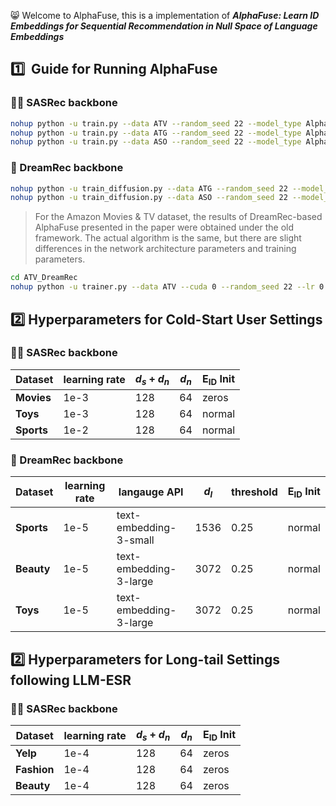 :smile_cat: Welcome to AlphaFuse, this is a implementation of ***AlphaFuse: Learn ID Embeddings for Sequential
Recommendation in Null Space of Language Embeddings***

## :one:  ​ Guide for Running AlphaFuse



### :walking_man: SASRec backbone

```sh
nohup python -u train.py --data ATV --random_seed 22 --model_type AlphaFuse --cuda 0 --language_model_type 3small --ID_embs_init_type zeros --hidden_dim 128 --null_dim 64 --lr 0.001 -loss_type infoNCE --neg_ratio 64  > ./log/ATV_SASRec_AlphaFuse_rs22_dim128null64_infoNCE64_lr3 2>&1 &
nohup python -u train.py --data ATG --random_seed 22 --model_type AlphaFuse --cuda 1 --language_model_type 3large --ID_embs_init_type normal --hidden_dim 128 --null_dim 64 --lr 0.001 -loss_type infoNCE --neg_ratio 64  > ./log/ATG_SASRec_AlphaFuse_rs22_dim128null64_infoNCE64_lr3 2>&1 &
nohup python -u train.py --data ASO --random_seed 22 --model_type AlphaFuse --cuda 2 --language_model_type 3large --ID_embs_init_type normal --hidden_dim 128 --null_dim 64 --lr 0.01 -loss_type infoNCE --neg_ratio 64  > ./log/ASO_SASRec_AlphaFuse_rs22_dim128null64_infoNCE64_lr2 2>&1 &
```

### :runner: DreamRec backbone

```sh
nohup python -u train_diffusion.py --data ATG --random_seed 22 --model_type AlphaFuse --cuda 1 --language_model_type 3large --null_thres 0.25 --hidden_dim 3072 --lr 0.00001  > ./log/ATG_DreamRec_AlphaFuse_rs22_dim3072null0.25_lr5 2>&1 &
nohup python -u train_diffusion.py --data ASO --random_seed 22 --model_type AlphaFuse --cuda 2 --language_model_type 3large --null_thres 0.25 --hidden_dim 3072 --lr 0.00001  > ./log/ASO_DreamRec_AlphaFuse_rs22_dim3072null0.25_lr5 2>&1 &
```
> For the Amazon Movies & TV dataset, the results of DreamRec-based AlphaFuse presented in the paper were obtained under the old framework. The actual algorithm is the same, but there are slight differences in the network architecture parameters and training parameters.
```sh
cd ATV_DreamRec
nohup python -u trainer.py --data ATV --cuda 0 --random_seed 22 --lr 0.00001 --timesteps 2000 --emb_type 3small --trans_type Null --null_thres 0.25 --emb_std 40 --beta_start 0.0001 --beta_end 0.02 --linespace 100 --beta_sche linear --w 5.0  > ./log/ATV_AlphaFuse_rs22_Null0.25_TU+ID_CF5_lr5 2>&1 &
```

## :two: Hyperparameters for Cold-Start User Settings

### :walking_man: SASRec backbone

| Dataset    | learning rate | $d_s+d_n$    | $d_n$  | $\mathbf{E}_\text{ID}$ Init |
| ---------- | ------------- | ------------ | ------ | ----------------- |
| **Movies** | 1e-3          | 128           | 64    |      zeros        |
| **Toys**   | 1e-3          | 128           | 64    |      normal       |
| **Sports** | 1e-2          | 128           | 64    |      normal       |

### :runner: DreamRec backbone

| Dataset    | learning rate | langauge API | $d_l$  | threshold    | $\mathbf{E}_\text{ID}$ Init |
| ---------- | ------------- | ------------ | ------ | ---- | -------------- |
| **Sports** | 1e-5          |  text-embedding-3-small    | 1536    | 0.25    | normal          |
| **Beauty** | 1e-5          | text-embedding-3-large     | 3072    | 0.25    | normal           |
| **Toys**   | 1e-5          | text-embedding-3-large     | 3072    | 0.25    | normal           |

## :two: Hyperparameters for Long-tail Settings following LLM-ESR

### :walking_man: SASRec backbone

| Dataset    | learning rate | $d_s+d_n$    | $d_n$  | $\mathbf{E}_\text{ID}$ Init |
| ---------- | ------------- | ------------ | ------ | ----------------- |
| **Yelp**   | 1e-4          | 128           | 64    |      zeros       |
| **Fashion**| 1e-4          | 128           | 64    |      zeros       |
| **Beauty** | 1e-4          | 128           | 64    |      zeros        |
